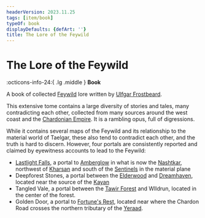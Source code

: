 ```yaml
---
headerVersion: 2023.11.25
tags: [item/book]
typeOf: book
displayDefaults: {defArt: ''}
title: The Lore of the Feywild
---
```

# The Lore of the Feywild
:octicons-info-24:{ .lg .middle } **Book**  

A book of collected [Feywild](<../../cosmology/multiverse/echo-realms/feywild/feywild.md>) lore written by [Ulfgar Frostbeard](<../../people/dwarves/ulfgar-frostbeard.md>). 

This extensive tome contains a large diversity of stories and tales, many contradicting each other, collected from many sources around the west coast and the [Chardonian Empire](<../../gazetteer/west-coast/chardonian-empire/chardonian-empire.md>). It is a rambling opus, full of digressions. 

While it contains several maps of the Feywild and its relationship to the material world of Taelgar, these also tend to contradict each other, and the truth is hard to discern. However, four portals are consistently reported and claimed by eyewitness accounts to lead to the Feywild:
- [Lastlight Falls](<../../cosmology/multiverse/echo-realms/feywild/lastlight-falls.md>), a portal to [Amberglow](<../../cosmology/multiverse/echo-realms/feywild/amberglow.md>) in what is now the [Nashtkar](<../../gazetteer/greater-dunmar/dunmari-basin/nashtkar.md>), northwest of [Kharsan](<../../gazetteer/greater-dunmar/dunmari-basin/kharsan.md>) and south of the [Sentinels](<../../gazetteer/sentinel-range/sentinel-range.md>) in the material plane
- Deepforest Stones, a portal between the [Elderwood](<../../gazetteer/chasa-nahadi-watershed/elderwood.md>) and [Dreamhaven](<../../cosmology/multiverse/echo-realms/feywild/dreamhaven.md>), located near the source of the [Kayan](<../../gazetteer/chasa-nahadi-watershed/rivers/kayan.md>)
- Tangled Vale, a portal between the [Tawir Forest](<../../gazetteer/west-coast/tawir-forest.md>) and WIldrun, located in the center of the forest. 
- Golden Door, a portal to [Fortune's Rest](<../../cosmology/multiverse/echo-realms/feywild/fortune-s-rest.md>), located near where the Chardon Road crosses the northern tributary of the [Yeraad](<../../gazetteer/west-coast/rivers/yeraad.md>). 